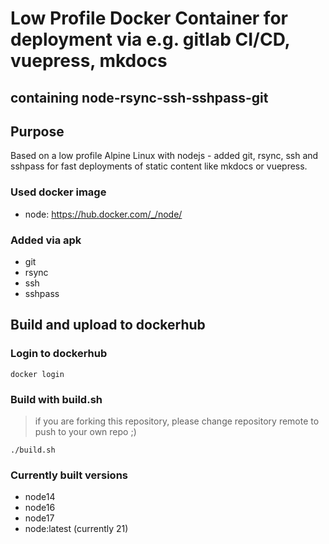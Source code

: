 # Low Profile Docker Container for deployment via e.g. gitlab CI/CD, vuepress, mkdocs
## containing node-rsync-ssh-sshpass-git

## Purpose
Based on a low profile Alpine Linux with nodejs - added git, rsync, ssh and sshpass for fast deployments of static content like mkdocs or vuepress.

### Used docker image
* node: https://hub.docker.com/_/node/

### Added via apk
* git 
* rsync
* ssh
* sshpass

## Build and upload to dockerhub

### Login to dockerhub

```docker login```

### Build with build.sh

> if you are forking this repository, please change repository remote to push to your own repo ;) 

```./build.sh```

### Currently built versions

* node14
* node16
* node17
* node:latest (currently 21)
